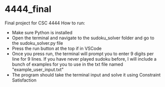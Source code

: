 # 4444_final
Final project for CSC 4444
How to run:
- Make sure Python is installed
- Open the terminal and navigate to the sudoku_solver folder and go to the sudoku_solver.py file
- Press the run button at the top if in VSCode
- Once you press run, the terminal will prompt you to enter 9 digits per line for 9 lines. If you have never played sudoku before, I will include a bunch of examples for you to use in the txt file named "example_user_input.txt"
- The program should take the terminal input and solve it using Constraint Satisfaction

